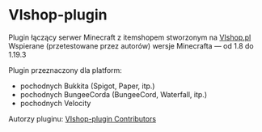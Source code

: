 # VIshop-plugin
Plugin łączący serwer Minecraft z itemshopem stworzonym na [VIshop.pl](https://vishop.pl/)  
Wspierane (przetestowane przez autorów) wersje Minecrafta — od 1.8 do 1.19.3

Plugin przeznaczony dla platform:
- pochodnych Bukkita (Spigot, Paper, itp.)
- pochodnych BungeeCorda (BungeeCord, Waterfall, itp.)
- pochodnych Velocity

Autorzy pluginu: [VIshop-plugin Contributors](https://github.com/ivall/VIshop-plugin/graphs/contributors)
